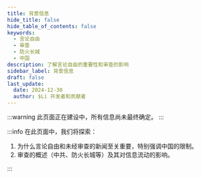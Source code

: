 ```yaml
---
title: 背景信息
hide_title: false
hide_table_of_contents: false
keywords:
  - 言论自由
  - 审查
  - 防火长城
  - 中国
description: 了解言论自由的重要性和审查的影响
sidebar_label: 背景信息
draft: false
last_update:
  date: 2024-12-30
  author: $Li 开发者和贡献者
---
```


:::warning
此页面正在建设中，所有信息尚未最终确定。
:::

:::info
在此页面中，我们将探索：

1. 为什么言论自由和未经审查的新闻至关重要，特别强调中国的限制。
2. 审查的概述（中共、防火长城等）及其对信息流动的影响。

:::
